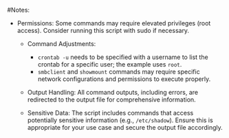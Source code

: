 #Notes:

- Permissions: Some commands may require elevated privileges (root access). Consider running this script with sudo if necessary.
    - Command Adjustments:
        - `crontab -u` needs to be specified with a username to list the crontab for a specific user; the example uses `root`.
        - `smbclient` and `showmount` commands may require specific network configurations and permissions to execute properly.
    - Output Handling: All command outputs, including errors, are redirected to the output file for comprehensive information.

    - Sensitive Data: The script includes commands that access potentially sensitive information (e.g., `/etc/shadow`). Ensure this is appropriate for your use case and secure the output file accordingly.